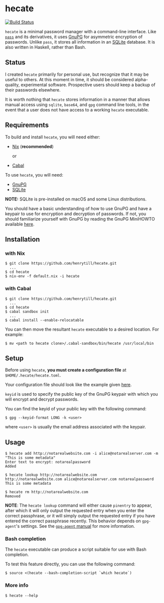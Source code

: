 # hecate

[![Build Status](https://travis-ci.org/henrytill/hecate.svg?branch=master)](https://travis-ci.org/henrytill/hecate)

`hecate` is a minimal password manager with a command-line interface.  Like [`pass`](https://www.passwordstore.org/) and its derivatives, it uses [GnuPG](https://gnupg.org/) for asymmetric encryption of passwords.  Unlike `pass`, it stores all information in an [SQLite](https://sqlite.org) database.  It is also written in Haskell, rather than Bash.

## Status

I created `hecate` primarily for personal use, but recognize that it may be useful to others.  At this moment in time, it should be considered alpha-quality, experimental software.  Prospective users should keep a backup of their passwords elsewhere.  

It is worth nothing that `hecate` stores information in a manner that allows manual access using `sqlite`, `base64`, and `gpg` command line tools, in the event that a user does not have access to a working `hecate` executable.

## Requirements

To build and install `hecate`, you will need either:

* [Nix](http://nixos.org/nix/) (**recommended**)

  or

* [Cabal](https://www.haskell.org/cabal/)

To use `hecate`, you will need:

* [GnuPG](https://gnupg.org/)
* [SQLite](https://sqlite.org/)

**NOTE:** SQLite is pre-installed on macOS and some Linux distributions.

You should have a basic understanding of how to use GnuPG and have a keypair to use for encryption and decryption of passwords.  If not, you should familiarize yourself with GnuPG by reading the GnuPG MiniHOWTO available [here](https://gnupg.org/documentation/howtos.html).

## Installation

### with Nix

```
$ git clone https://github.com/henrytill/hecate.git
  ...
$ cd hecate
$ nix-env -f default.nix -i hecate
```

### with Cabal

```
$ git clone https://github.com/henrytill/hecate.git
  ...
$ cd hecate
$ cabal sandbox init
  ...
$ cabal install --enable-relocatable
```

You can then move the resultant `hecate` executable to a desired location.  For example:
```
$ mv <path to hecate clone>/.cabal-sandbox/bin/hecate /usr/local/bin
```

## Setup

Before using `hecate`, **you must create a configuration file** at `$HOME/.hecate/hecate.toml`.

Your configuration file should look like the example given [here](example/hecate.toml).

`keyid` is used to specify the public key of the GnuPG keypair with which you will encrypt and decrypt passwords.

You can find the keyid of your public key with the following command:

```
$ gpg --keyid-format LONG -k <user>
```

where `<user>` is usually the email address associated with the keypair.

## Usage

```
$ hecate add http://notarealwebsite.com -i alice@notarealserver.com -m "This is some metadata"
Enter text to encrypt: notarealpassword
Added

$ hecate lookup http://notarealwebsite.com
http://notarealwebsite.com alice@notarealserver.com notarealpassword This is some metadata

$ hecate rm http://notarealwebsite.com
Removed
```

**NOTE**: The `hecate lookup` command will either cause `pinentry` to appear, after which it will only output the requested entry when you enter the correct passphrase, or it will simply output the requested entry if you have entered the correct passphrase recently.  This behavior depends on `gpg-agent`'s settings.  See the [`gpg-agent` manual](https://www.gnupg.org/documentation/manuals/gnupg/Invoking-GPG_002dAGENT.html) for more information.

### Bash completion

The `hecate` executable can produce a script suitable for use with Bash completion.

To test this feature directly, you can use the following command:

```
$ source <(hecate --bash-completion-script `which hecate`)
```

### More info

```
$ hecate --help
```
